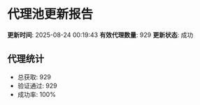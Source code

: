 # 代理池更新报告

**更新时间**: 2025-08-24 00:19:43
**有效代理数量**: 929
**更新状态**:  成功

## 代理统计
- 总获取: 929
- 验证通过: 929
- 成功率: 100%

